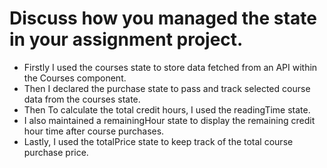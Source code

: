 # Discuss how you managed the state in your assignment project.
 
- Firstly I  used the courses state to store data fetched from an API within the Courses component.
- Then I declared the purchase state to pass and track selected course data from the courses state.
- Then To calculate the total credit hours, I used the readingTime state.
- I also maintained a remainingHour state to display the remaining credit hour time after course purchases.
- Lastly, I used the totalPrice state to keep track of the total course purchase price.



